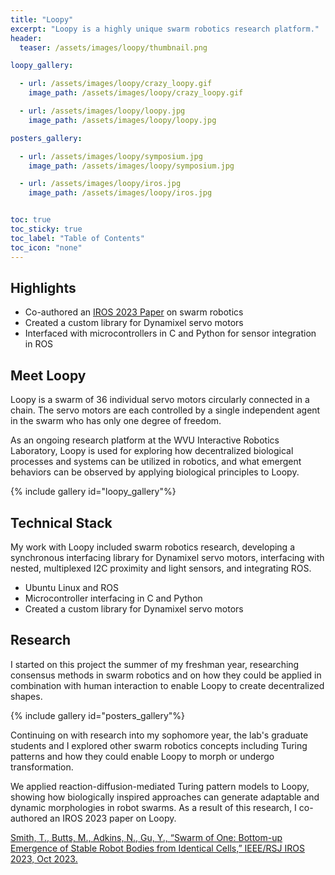```yaml
---
title: "Loopy"
excerpt: "Loopy is a highly unique swarm robotics research platform."
header:
  teaser: /assets/images/loopy/thumbnail.png

loopy_gallery:

  - url: /assets/images/loopy/crazy_loopy.gif
    image_path: /assets/images/loopy/crazy_loopy.gif

  - url: /assets/images/loopy/loopy.jpg
    image_path: /assets/images/loopy/loopy.jpg

posters_gallery:

  - url: /assets/images/loopy/symposium.jpg
    image_path: /assets/images/loopy/symposium.jpg

  - url: /assets/images/loopy/iros.jpg
    image_path: /assets/images/loopy/iros.jpg


toc: true
toc_sticky: true
toc_label: "Table of Contents"
toc_icon: "none"
---
```


## Highlights
- Co-authored an [IROS 2023 Paper](https://ieeexplore.ieee.org/document/10342118) on swarm robotics
- Created a custom library for Dynamixel servo motors
- Interfaced with microcontrollers in C and Python for sensor integration in ROS

## Meet Loopy

Loopy is a swarm of 36 individual servo motors circularly connected in a chain. The servo motors are each controlled by a single independent agent in the swarm who has only one degree of freedom. 

As an ongoing research platform at the WVU Interactive Robotics Laboratory, Loopy is used for exploring how decentralized biological processes and systems can be utilized in robotics, and what emergent behaviors can be observed by applying biological principles to Loopy.

{% include gallery id="loopy_gallery"%}

## Technical Stack

My work with Loopy included swarm robotics research, developing a synchronous interfacing library for Dynamixel servo motors, interfacing with nested, multiplexed I2C proximity and light sensors, and integrating ROS.

- Ubuntu Linux and ROS 
- Microcontroller interfacing in C and Python
- Created a custom library for Dynamixel servo motors

## Research

I started on this project the summer of my freshman year, researching consensus methods in swarm robotics and on how they could be applied in combination with human interaction to enable Loopy to create decentralized shapes.

{% include gallery id="posters_gallery"%}

Continuing on with research into my sophomore year, the lab's graduate students and I explored other swarm robotics concepts including Turing patterns and how they could enable Loopy to morph or undergo transformation. 

We applied reaction-diffusion-mediated Turing pattern models to Loopy, showing how biologically inspired approaches can generate adaptable and dynamic morphologies in robot swarms. As a result of this research, I co-authored an IROS 2023 paper on Loopy.

[Smith, T., Butts, M., Adkins, N., Gu, Y., “Swarm of One: Bottom-up Emergence of Stable Robot Bodies from Identical Cells,” IEEE/RSJ IROS 2023, Oct 2023.](https://arxiv.org/abs/2306.12629)

